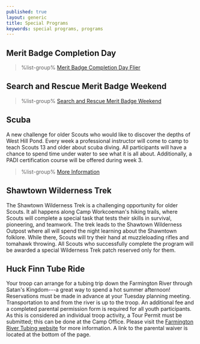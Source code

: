 ```yaml
---
published: true
layout: generic
title: Special Programs
keywords: special programs, programs
---
```


## Merit Badge Completion Day

> %list-group%
> <a href="{{ site.url }}/pdf/2014/14_MB_completion.pdf" class="list-group-item">Merit Badge Completion Day Flier</a>

## Search and Rescue Merit Badge Weekend

> %list-group%
> <a href="http://www.ctrivers.org/event.aspx?id=6437" class="list-group-item">Search and Rescue Merit Badge Weekend</a>

## Scuba

A new challenge for older Scouts who would like to discover the depths of West
Hill Pond. Every week a professional instructor will come to camp to teach
Scouts 13 and older about scuba diving. All participants will have a chance to
spend time under water to see what it is all about. Additionally, a PADI
certification course will be offered during week 3.

> %list-group%
> <a href="scuba/" class="list-group-item">More Information</a>

## Shawtown Wilderness Trek

The Shawtown Wilderness Trek is a challenging opportunity for older Scouts. It
all happens along Camp Workcoeman's hiking trails, where Scouts will complete a
special task that tests their skills in survival, pioneering, and teamwork. The
trek leads to the Shawtown Wilderness Outpost where all will spend the night
learning about the Shawntown folklore. While there, Scouts will try their hand
at muzzleloading rifles and tomahawk throwing. All Scouts who successfully
complete the program will be awarded a special Wilderness Trek patch reserved
only for them.

## Huck Finn Tube Ride

Your troop can arrange for a tubing trip down the Farmington River through
Satan's Kingdom---a great way to spend a hot summer afternoon! Reservations
must be made in advance at your Tuesday planning meeting. Transportation to and
from the river is up to the troop. An additional fee and a completed parental
permission form is required for all youth participants. As this is considered
an individual troop activity, a Tour Permit must be submitted; this can be done
at the Camp Office. Please visit the
[Farmington River Tubing website](http://www.farmingtonrivertubing.com/) for
more information. A link to the parental waiver is located at the bottom of the
page.
